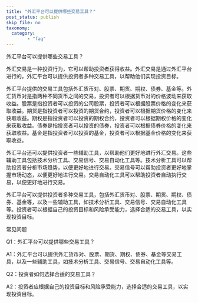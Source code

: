 ```yaml
---
title: "外汇平台可以提供哪些交易工具？"
post_status: publish
skip_file: no
taxonomy:
  category:
        - "faq"
---
```


外汇平台可以提供哪些交易工具？

外汇交易是一种投资行为，它可以帮助投资者获得收益。外汇交易是通过外汇平台进行的，外汇平台可以提供投资者多种交易工具，以帮助他们实现投资目标。

外汇平台提供的交易工具包括外汇货币对、股票、期货、期权、债券、基金等。外汇货币对是指两种不同货币之间的交易，投资者可以根据货币对的价格波动来获取收益。股票是指投资者可以投资的公司股票，投资者可以根据股票价格的变化来获取收益。期货是指投资者可以投资的期货合约，投资者可以根据期货价格的变化来获取收益。期权是指投资者可以投资的期权合约，投资者可以根据期权价格的变化来获取收益。债券是指投资者可以投资的债券，投资者可以根据债券价格的变化来获取收益。基金是指投资者可以投资的基金，投资者可以根据基金价格的变化来获取收益。

外汇平台还可以提供投资者一些辅助工具，以帮助他们更好地进行外汇交易。这些辅助工具包括技术分析工具、交易信号、交易自动化工具等。技术分析工具可以帮助投资者分析市场趋势，以便更好地进行交易。交易信号可以帮助投资者更好地掌握市场动态，以便更好地进行交易。交易自动化工具可以帮助投资者自动执行交易，以便更好地进行交易。

外汇平台可以提供投资者多种交易工具，包括外汇货币对、股票、期货、期权、债券、基金等，以及一些辅助工具，如技术分析工具、交易信号、交易自动化工具等。投资者可以根据自己的投资目标和风险承受能力，选择合适的交易工具，以实现投资目标。

常见问题

Q1：外汇平台可以提供哪些交易工具？

A1：外汇平台可以提供外汇货币对、股票、期货、期权、债券、基金等交易工具，以及一些辅助工具，如技术分析工具、交易信号、交易自动化工具等。

Q2：投资者如何选择合适的交易工具？

A2：投资者应根据自己的投资目标和风险承受能力，选择合适的交易工具，以实现投资目标。
